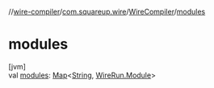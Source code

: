 //[wire-compiler](../../../index.md)/[com.squareup.wire](../index.md)/[WireCompiler](index.md)/[modules](modules.md)

# modules

[jvm]\
val [modules](modules.md): [Map](https://kotlinlang.org/api/latest/jvm/stdlib/kotlin.collections/-map/index.html)&lt;[String](https://kotlinlang.org/api/latest/jvm/stdlib/kotlin/-string/index.html), [WireRun.Module](../../com.squareup.wire.schema/-wire-run/-module/index.md)&gt;
